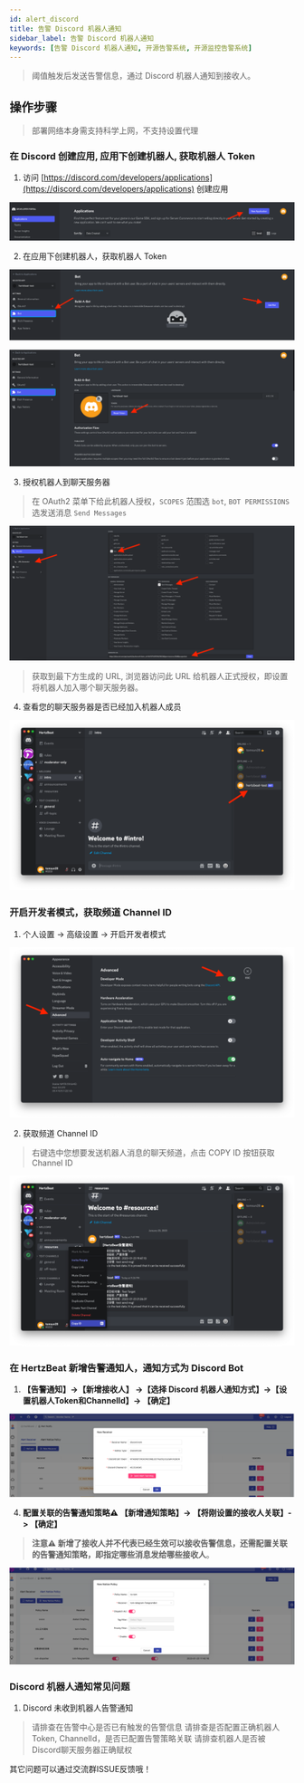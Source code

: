 ```yaml
---
id: alert_discord  
title: 告警 Discord 机器人通知      
sidebar_label: 告警 Discord 机器人通知      
keywords: [告警 Discord 机器人通知, 开源告警系统, 开源监控告警系统]
---
```


> 阈值触发后发送告警信息，通过 Discord 机器人通知到接收人。

## 操作步骤

> 部署网络本身需支持科学上网，不支持设置代理

### 在 Discord 创建应用, 应用下创建机器人, 获取机器人 Token

1. 访问 [https://discord.com/developers/applications](https://discord.com/developers/applications) 创建应用

![bot](/img/docs/help/discord-bot-1.png)

2. 在应用下创建机器人，获取机器人 Token

![bot](/img/docs/help/discord-bot-2.png)

![bot](/img/docs/help/discord-bot-3.png)

3. 授权机器人到聊天服务器

> 在 OAuth2 菜单下给此机器人授权，`SCOPES` 范围选 `bot`, `BOT PERMISSIONS` 选发送消息 `Send Messages`

![bot](/img/docs/help/discord-bot-4.png)

> 获取到最下方生成的 URL, 浏览器访问此 URL 给机器人正式授权，即设置将机器人加入哪个聊天服务器。

4. 查看您的聊天服务器是否已经加入机器人成员

![bot](/img/docs/help/discord-bot-5.png)

### 开启开发者模式，获取频道 Channel ID

1. 个人设置 -> 高级设置 -> 开启开发者模式

![bot](/img/docs/help/discord-bot-6.png)

2. 获取频道 Channel ID

> 右键选中您想要发送机器人消息的聊天频道，点击 COPY ID 按钮获取 Channel ID

![bot](/img/docs/help/discord-bot-7.png)

### 在 HertzBeat 新增告警通知人，通知方式为 Discord Bot

1. **【告警通知】->【新增接收人】 ->【选择 Discord 机器人通知方式】->【设置机器人Token和ChannelId】-> 【确定】**

![email](/img/docs/help/discord-bot-8.png)

4. **配置关联的告警通知策略⚠️ 【新增通知策略】-> 【将刚设置的接收人关联】-> 【确定】**

> **注意⚠️ 新增了接收人并不代表已经生效可以接收告警信息，还需配置关联的告警通知策略，即指定哪些消息发给哪些接收人**。

![email](/img/docs/help/alert-notice-policy.png)

### Discord 机器人通知常见问题

1. Discord 未收到机器人告警通知

> 请排查在告警中心是否已有触发的告警信息
> 请排查是否配置正确机器人Token, ChannelId，是否已配置告警策略关联
> 请排查机器人是否被 Discord聊天服务器正确赋权

其它问题可以通过交流群ISSUE反馈哦！
